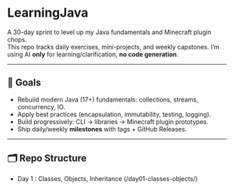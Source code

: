 # LearningJava

A 30-day sprint to level up my Java fundamentals and Minecraft plugin chops.  
This repo tracks daily exercises, mini-projects, and weekly capstones. I’m using AI **only** for learning/clarification, **no code generation**.

---

## 📌 Goals
- Rebuild modern Java (17+) fundamentals: collections, streams, concurrency, IO.
- Apply best practices (encapsulation, immutability, testing, logging).
- Build progressively: CLI → libraries → Minecraft plugin prototypes.
- Ship daily/weekly **milestones** with tags + GitHub Releases.

---

## 🗂️ Repo Structure
- Day 1 : Classes, Objects, Inheritance (/day01-classes-objects/)
